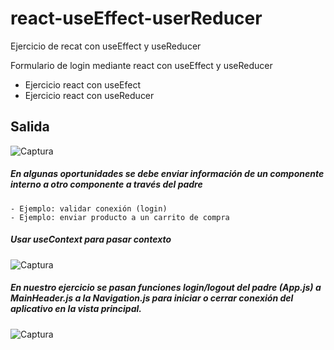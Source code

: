 # react-useEffect-userReducer
Ejercicio de recat con useEffect y useReducer

Formulario de login mediante react con useEffect y useReducer

- Ejercicio react con useEfect
- Ejercicio react con useReducer

## Salida
![Captura](https://user-images.githubusercontent.com/7141537/121817857-87536300-cc49-11eb-91ad-d5d571b9c134.PNG)

##### En algunas oportunidades se debe enviar información de un componente interno a otro componente a través del padre
    - Ejemplo: validar conexión (login)
    - Ejemplo: enviar producto a un carrito de compra
##### Usar useContext para pasar contexto
![Captura](https://user-images.githubusercontent.com/7141537/121818414-a7d0ec80-cc4c-11eb-943f-cd28ff03696d.PNG)

##### En nuestro ejercicio se pasan funciones login/logout del padre (App.js) a MainHeader.js a la Navigation.js para iniciar o cerrar conexión del aplicativo en la vista principal.

![Captura](https://user-images.githubusercontent.com/7141537/121818462-e5357a00-cc4c-11eb-9d42-88f0e22dd597.PNG)
